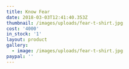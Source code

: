 ```yaml
---
title: Know Fear
date: 2018-03-03T12:41:40.353Z
thumbnail: /images/uploads/fear-t-shirt.jpg
cost: '4000'
in_stock: '1'
layout: product
gallery:
  - image: /images/uploads/fear-t-shirt.jpg
paypal: ''
---
```


